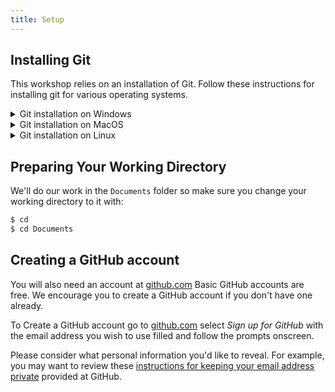 ```yaml
---
title: Setup
---
```


## Installing Git

This workshop relies on an installation of Git. 
Follow these instructions for installing git for various operating systems.

<details>
<summary> Git installation on Windows </summary>

### Windows

1. Download the [Git for Windows installer](https://gitforwindows.org/).
2. Run the installer and follow the steps below: 
    1. Click on "Next" four times (two times if you've previously installed Git). You don't need to change anything in the Information, location, components, and start menu screens. 
    2. From the dropdown menu, "Choosing the default editor used by Git", select "Use the Nano editor by default" (NOTE: you will need to scroll up to find it) and click on "Next". 
    3. On the page that says "Adjusting the name of the initial branch in new repositories", ensure that "Let Git decide" is selected. This will ensure the highest level of compatibility for our lessons.
    4. Ensure that "Git from the command line and also from 3rd-party software" is selected and click on "Next". (If you don't do this Git Bash will not work properly, requiring you to remove the Git Bash installation, re-run the installer and to select the "Git from the command line and also from 3rd-party software" option.)
    5. Select "Use bundled OpenSSH".
    6. Ensure that "Use the native Windows Secure Channel Library" is selected and click on "Next".
    7. Ensure that "Checkout Windows-style, commit Unix-style line endings" is selected and click on "Next". 
    8. Ensure that "Use Windows' default console window" is selected and click on "Next".
    9. Ensure that "Default (fast-forward or merge) is selected and click "Next" 
    10. Ensure that "Git Credential Manager" is selected and click on "Next".
    11. Ensure that "Enable file system caching" is selected and click on "Next".
    12. Click on "Install" (Do Not check any boxes on this screen).
    13. Click on "Finish" or "Next".
3. If your "HOME" environment variable is not set (or you don't know what this is):
    1. Open command prompt (Open Start Menu then type cmd and press Enter)
    2. Type the following line into the command prompt window exactly as shown:
    ```bash
    $ setx HOME "%USERPROFILE%"
    ```
    3. Press Enter, you should see SUCCESS: Specified value was saved.
    4. Quit command prompt by typing `exit` then pressing Enter

#### Video Tutorial

https://youtu.be/339AEqk9c-8

</details>

<details>
<summary> Git installation on MacOS </summary>

If your version of MacOS does not already have `Git` installed (you can check this using the command `git version`) you can install git using the package manager [Homebrew](https://brew.sh/).

If you do not already have it Homebrew provides an installation script that can be run by typing the following command into the terminal:
```bash
/bin/bash -c "$(curl -fsSL https://raw.githubusercontent.com/Homebrew/install/HEAD/install.sh)"
```
The script explains what it will do and then pauses before it does it.

Once you have Homebrew instaled do the following to install git:

1. Open up a terminal window and install Git using the following command: `brew install git`
2. verify the installation using `git version`


</details>

<details>
<summary> Git installation on Linux </summary>

### Linux

 If Git is not already available on your machine (you can check this using the command `git version`) you can install it via your distro's package manager. For example on Debian/Ubuntu run `sudo apt-get install git` or for Fedora run `sudo dnf install git`. 


</details>

## Preparing Your Working Directory

We'll do our work in the `Documents` folder so make sure you change your working directory to it with:

```bash
$ cd
$ cd Documents
```


## Creating a GitHub account
You will also need an account at [github.com](https://github.com/)  Basic GitHub accounts are free. We encourage you to create a GitHub account if you don't have one already.

To Create a GitHub account go to [github.com](https://github.com/) select *Sign up for GitHub* with the email address you wish to use filled and follow the prompts onscreen.

 Please consider what personal information you'd like to reveal. For example, you may want to review these [instructions for keeping your email address private](https://help.github.com/articles/keeping-your-email-address-private/) provided at GitHub.




